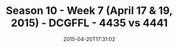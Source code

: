 ---
title: Season 10 - Week 7 (April 17 & 19, 2015) - DCGFFL - 4435 vs 4441
teams_score:
- team: 4435
  score:
- team: 4441
  score: 7
mvp: Matt S. (Power Yellow), Walt S. (Silver)
game-ball: N/A
season: 10
week: 7
date: '2015-04-20T17:31:02'
pageid: season-10-week-7-4435-vs-4441
---